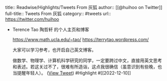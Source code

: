 title:: Readwise/Highlights/Tweets From 灰狐
author:: [[@huihoo on Twitter]]
full-title:: Tweets From 灰狐
category:: #tweets
url:: https://twitter.com/huihoo
- Terence Tao 陶哲轩 的个人主页和博客
  
  https://www.math.ucla.edu/~tao/
  https://terrytao.wordpress.com/
  
  大家可以学习参考，也开启自己英文博客。
  
  做数学、物理学、计算机科学研究的同学，一定要跨过中文，直接用英文思考和表述。若这关过不了，很难有所造诣，这点我很确信（虽意识到有些晚，也当提醒年轻人）。 ([View Tweet](https://twitter.com/huihoo/status/1601018518828625920)) #Highlight #[[2022-12-10]]